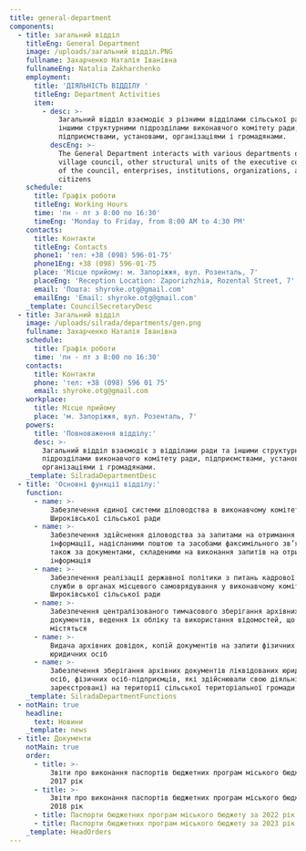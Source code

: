 ```yaml
---
title: general-department
components:
  - title: загальний відділ
    titleEng: General Department
    image: /uploads/загальний відділ.PNG
    fullname: Захарченко Наталія Іванівна
    fullnameEng: Natalia Zakharchenko
    employment:
      title: 'ДІЯЛЬНІСТЬ ВІДДІЛУ '
      titleEng: Department Activities
      item:
        - desc: >-
            Загальний відділ взаємодіє з різними відділами сільської ради та
            іншими структурними підрозділами виконавчого комітету ради,
            підприємствами, установами, організаціями і громадянами.
          descEng: >-
            The General Department interacts with various departments of the
            village council, other structural units of the executive committee
            of the council, enterprises, institutions, organizations, and
            citizens
    schedule:
      title: Графік роботи
      titleEng: Working Hours
      time: 'пн - пт з 8:00 по 16:30'
      timeEng: 'Monday to Friday, from 8:00 AM to 4:30 PM'
    contacts:
      title: Контакти
      titleEng: Contacts
      phone1: 'тел: +38 (098) 596-01-75'
      phone1Eng: +38 (098) 596-01-75
      place: 'Місце прийому: м. Запоріжжя, вул. Розенталь, 7'
      placeEng: 'Reception Location: Zaporizhzhia, Rozental Street, 7'
      email: 'Пошта: shyroke.otg@gmail.com'
      emailEng: 'Email: shyroke.otg@gmail.com'
    _template: CouncilSecretaryDesc
  - title: Загальний відділ
    image: /uploads/silrada/departments/gen.png
    fullname: Захарченко Наталія Іванівна
    schedule:
      title: Графік роботи
      time: 'пн - пт з 8:00 по 16:30'
    contacts:
      title: Контакти
      phone: 'тел: +38 (098) 596 01 75'
      email: shyroke.otg@gmail.com
    workplace:
      title: Місце прийому
      place: 'м. Запоріжжя, вул. Розенталь, 7'
    powers:
      title: 'Повноваження відділу:'
      desc: >-
        Загальний відділ взаємодіє з відділами ради та іншими структурними
        підрозділами виконавчого комітету ради, підприємствами, установами,
        організаціями і громадянами.
    _template: SilradaDepartmentDesc
  - title: 'Основні функції відділу:'
    function:
      - name: >-
          Забезпечення єдиної системи діловодства в виконавчому комітеті
          Широківської сільської ради
      - name: >-
          Забезпечення здійснення діловодства за запитами на отримання
          інформації, надісланими поштою та засобами факсимільного зв’язку, а
          також за документами, складеними на виконання запитів на отримання
          інформація
      - name: >-
          Забезпечення реалізації державної політики з питань кадрової роботи та
          служби в органах місцевого самоврядування у виконавчому комітеті
          Широківської сільської ради
      - name: >-
          Забезпечення централізованого тимчасового зберігання архівних
          документів, ведення їх обліку та використання відомостей, що в них
          містяться
      - name: >-
          Видача архівних довідок, копій документів на запити фізичних і
          юридичних осіб
      - name: >-
          Забезпечення зберігання архівних документів ліквідованих юридичних
          осіб, фізичних осіб-підприємців, які здійснювали свою діяльність (були
          зареєстровані) на території сільської територіальної громади
    _template: SilradaDepartmentFunctions
  - notMain: true
    headline:
      text: Новини
    _template: news
  - title: Документи
    notMain: true
    order:
      - title: >-
          Звіти про виконання паспортів бюджетних програм міського бюджету за
          2017 рік
      - title: >-
          Звіти про виконання паспортів бюджетних програм міського бюджету за
          2018 рік
      - title: Паспорти бюджетних програм міського бюджету за 2022 рік
      - title: Паспорти бюджетних програм міського бюджету за 2023 рік
    _template: HeadOrders
---
```


